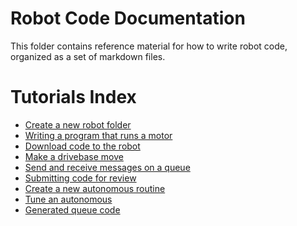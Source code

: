 # Robot Code Documentation
This folder contains reference material for how to write robot code, organized
as a set of markdown files.


# Tutorials Index
* [Create a new robot folder](tutorials/create-a-new-robot.html)
* [Writing a program that runs a motor](tutorials/create-a-simple-program-for-running-a-motor.html)
* [Download code to the robot](tutorials/download-code-to-the-robot.html)
* [Make a drivebase move](tutorials/make-a-drivebase-move.html)
* [Send and receive messages on a queue](tutorials/send-and-receive-messages-on-queues.html)
* [Submitting code for review](tutorials/submitting-code-for-a-review.html)
* [Create a new autonomous routine](tutorials/create-a-new-autonomous.html)
* [Tune an autonomous](tutorials/tune-an-autonomous.html)
* [Generated queue code](tutorials/generated-queue-code.html)
